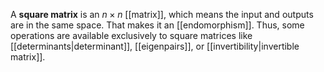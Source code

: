 A **square matrix** is an $n \times n$ [[matrix]], which means the input and outputs are in the same space. That makes it an [[endomorphism]]. Thus, some operations are available exclusively to square matrices like [[determinants|determinant]], [[eigenpairs]], or [[invertibility|invertible matrix]].